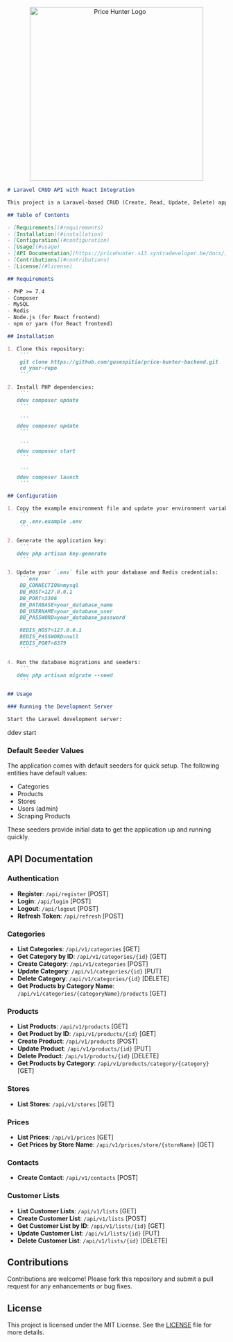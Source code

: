 <p align="center"><a href="https://laravel.com](https://pricehunter.s13.syntradeveloper.be" target="_blank"><img src="https://pricehunter.surge.sh/pricehunter_logo.png" width="400" alt="Price Hunter Logo"></a></p>



```markdown
# Laravel CRUD API with React Integration

This project is a Laravel-based CRUD (Create, Read, Update, Delete) application integrated with a React frontend for managing categories, products, stores, users, and scraping products. The project includes default seeders for quick setup.

## Table of Contents

- [Requirements](#requirements)
- [Installation](#installation)
- [Configuration](#configuration)
- [Usage](#usage)
- [API Documentation](https://pricehunter.s13.syntradeveloper.be/docs/)
- [Contributions](#contributions)
- [License](#license)

## Requirements

- PHP >= 7.4
- Composer
- MySQL
- Redis
- Node.js (for React frontend)
- npm or yarn (for React frontend)

## Installation

1. Clone this repository:
    ```
    git clone https://github.com/gusespitia/price-hunter-backend.git
    cd your-repo
    ```

2. Install PHP dependencies:
    ```
   ddev composer update
    ```

    ```
   ddev composer update
    ```

    ```
   ddev composer start
    ```
    
    ```
   ddev composer launch
    ```

## Configuration

1. Copy the example environment file and update your environment variables:
    ```
    cp .env.example .env
    ```

2. Generate the application key:
    ```
   ddev php artisan key:generate
    ```

3. Update your `.env` file with your database and Redis credentials:
    ```env
    DB_CONNECTION=mysql
    DB_HOST=127.0.0.1
    DB_PORT=3306
    DB_DATABASE=your_database_name
    DB_USERNAME=your_database_user
    DB_PASSWORD=your_database_password

    REDIS_HOST=127.0.0.1
    REDIS_PASSWORD=null
    REDIS_PORT=6379
    ```

4. Run the database migrations and seeders:
    ```
   ddev php artisan migrate --seed
    ```

## Usage

### Running the Development Server

Start the Laravel development server:
```
ddev start



### Default Seeder Values

The application comes with default seeders for quick setup. The following entities have default values:

- Categories
- Products
- Stores
- Users (admin)
- Scraping Products

These seeders provide initial data to get the application up and running quickly.

## API Documentation

### Authentication

- **Register**: `/api/register` [POST]
- **Login**: `/api/login` [POST]
- **Logout**: `/api/logout` [POST]
- **Refresh Token**: `/api/refresh` [POST]

### Categories

- **List Categories**: `/api/v1/categories` [GET]
- **Get Category by ID**: `/api/v1/categories/{id}` [GET]
- **Create Category**: `/api/v1/categories` [POST]
- **Update Category**: `/api/v1/categories/{id}` [PUT]
- **Delete Category**: `/api/v1/categories/{id}` [DELETE]
- **Get Products by Category Name**: `/api/v1/categories/{categoryName}/products` [GET]

### Products

- **List Products**: `/api/v1/products` [GET]
- **Get Product by ID**: `/api/v1/products/{id}` [GET]
- **Create Product**: `/api/v1/products` [POST]
- **Update Product**: `/api/v1/products/{id}` [PUT]
- **Delete Product**: `/api/v1/products/{id}` [DELETE]
- **Get Products by Category**: `/api/v1/products/category/{category}` [GET]

### Stores

- **List Stores**: `/api/v1/stores` [GET]

### Prices

- **List Prices**: `/api/v1/prices` [GET]
- **Get Prices by Store Name**: `/api/v1/prices/store/{storeName}` [GET]

### Contacts

- **Create Contact**: `/api/v1/contacts` [POST]

### Customer Lists

- **List Customer Lists**: `/api/v1/lists` [GET]
- **Create Customer List**: `/api/v1/lists` [POST]
- **Get Customer List by ID**: `/api/v1/lists/{id}` [GET]
- **Update Customer List**: `/api/v1/lists/{id}` [PUT]
- **Delete Customer List**: `/api/v1/lists/{id}` [DELETE]

## Contributions

Contributions are welcome! Please fork this repository and submit a pull request for any enhancements or bug fixes.

## License

This project is licensed under the MIT License. See the [LICENSE](LICENSE) file for more details.
```

